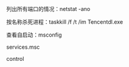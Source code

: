列出所有端口的情况：netstat -ano 

按名称杀死进程：taskkill /f /t /im Tencentdl.exe

查看自启动：msconfig

services.msc  

control